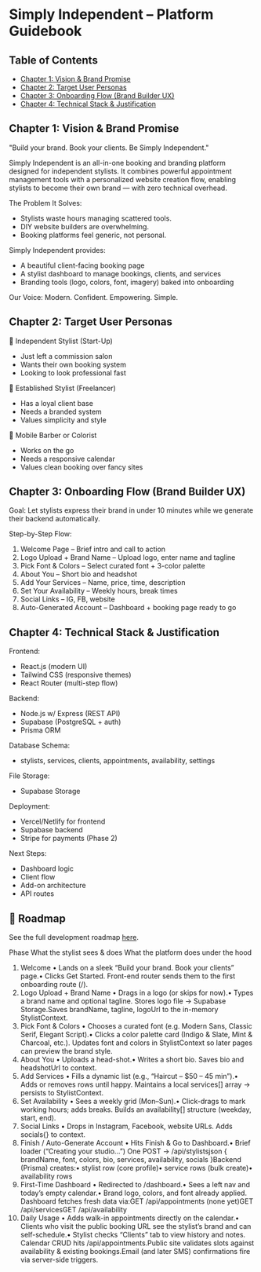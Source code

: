 # Simply Independent – Platform Guidebook

## Table of Contents
- [Chapter 1: Vision & Brand Promise](#chapter-1-vision--brand-promise)
- [Chapter 2: Target User Personas](#chapter-2-target-user-personas)
- [Chapter 3: Onboarding Flow (Brand Builder UX)](#chapter-3-onboarding-flow-brand-builder-ux)
- [Chapter 4: Technical Stack & Justification](#chapter-4-technical-stack--justification)

## Chapter 1: Vision & Brand Promise

"Build your brand. Book your clients. Be Simply Independent."

Simply Independent is an all-in-one booking and branding platform designed for independent stylists. It combines powerful appointment management tools with a personalized website creation flow, enabling stylists to become their own brand — with zero technical overhead.

The Problem It Solves:
- Stylists waste hours managing scattered tools.
- DIY website builders are overwhelming.
- Booking platforms feel generic, not personal.

Simply Independent provides:
- A beautiful client-facing booking page
- A stylist dashboard to manage bookings, clients, and services
- Branding tools (logo, colors, font, imagery) baked into onboarding

Our Voice: Modern. Confident. Empowering. Simple.

## Chapter 2: Target User Personas

🎯 Independent Stylist (Start-Up)
- Just left a commission salon
- Wants their own booking system
- Looking to look professional fast

🎯 Established Stylist (Freelancer)
- Has a loyal client base
- Needs a branded system
- Values simplicity and style

🎯 Mobile Barber or Colorist
- Works on the go
- Needs a responsive calendar
- Values clean booking over fancy sites

## Chapter 3: Onboarding Flow (Brand Builder UX)

Goal: Let stylists express their brand in under 10 minutes while we generate their backend automatically.

Step-by-Step Flow:
1. Welcome Page – Brief intro and call to action
2. Logo Upload + Brand Name – Upload logo, enter name and tagline
3. Pick Font & Colors – Select curated font + 3-color palette
4. About You – Short bio and headshot
5. Add Your Services – Name, price, time, description
6. Set Your Availability – Weekly hours, break times
7. Social Links – IG, FB, website
8. Auto-Generated Account – Dashboard + booking page ready to go

## Chapter 4: Technical Stack & Justification

Frontend:
- React.js (modern UI)
- Tailwind CSS (responsive themes)
- React Router (multi-step flow)

Backend:
- Node.js w/ Express (REST API)
- Supabase (PostgreSQL + auth)
- Prisma ORM

Database Schema:
- stylists, services, clients, appointments, availability, settings

File Storage:
- Supabase Storage

Deployment:
- Vercel/Netlify for frontend
- Supabase backend
- Stripe for payments (Phase 2)

Next Steps:
- Dashboard logic
- Client flow
- Add-on architecture
- API routes

## 🔮 Roadmap
See the full development roadmap [here](docs/next-roadmap.md).

Phase
What the stylist sees & does
What the platform does under the hood
1. Welcome
• Lands on a sleek “Build your brand. Book your clients” page.• Clicks Get Started.
Front-end router sends them to the first onboarding route (/).
2. Logo Upload + Brand Name
• Drags in a logo (or skips for now).• Types a brand name and optional tagline.
Stores logo file → Supabase Storage.Saves brandName, tagline, logoUrl to the in-memory StylistContext.
3. Pick Font & Colors
• Chooses a curated font (e.g. Modern Sans, Classic Serif, Elegant Script).• Clicks a color palette card (Indigo & Slate, Mint & Charcoal, etc.).
Updates font and colors in StylistContext so later pages can preview the brand style.
4. About You
• Uploads a head-shot.• Writes a short bio.
Saves bio and headshotUrl to context.
5. Add Services
• Fills a dynamic list (e.g., “Haircut – $50 – 45 min”).• Adds or removes rows until happy.
Maintains a local services[] array → persists to StylistContext.
6. Set Availability
• Sees a weekly grid (Mon–Sun).• Click-drags to mark working hours; adds breaks.
Builds an availability[] structure (weekday, start, end).
7. Social Links
• Drops in Instagram, Facebook, website URLs.
Adds socials{} to context.
8. Finish / Auto-Generate Account
• Hits Finish & Go to Dashboard.• Brief loader (“Creating your studio…”)
One POST → /api/stylistsjson  { brandName, font, colors, bio, services, availability, socials }Backend (Prisma) creates:• stylist row (core profile)• service rows (bulk create)• availability rows
9. First-Time Dashboard
• Redirected to /dashboard.• Sees a left nav and today’s empty calendar.• Brand logo, colors, and font already applied.
Dashboard fetches fresh data via:GET /api/appointments (none yet)GET /api/servicesGET /api/availability
10. Daily Usage
• Adds walk-in appointments directly on the calendar.• Clients who visit the public booking URL see the stylist’s brand and can self-schedule.• Stylist checks “Clients” tab to view history and notes.
Calendar CRUD hits /api/appointments.Public site validates slots against availability & existing bookings.Email (and later SMS) confirmations fire via server-side triggers.

